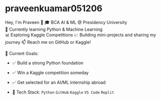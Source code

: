 # praveenkuamar051206
Hey, I'm Praveen 👋 
🎓 BCA AI &amp; ML @ Presidency University   
🐍 Currently learning Python &amp; Machine Learning  
📊 Exploring Kaggle Competitions 
📈 Building mini-projects and sharing my journey 
📫 Reach me on GitHub or Kaggle!

🚀 Current Goals:
- ✅ Build a strong Python foundation
- ✅ Win a Kaggle competition someday
- ✅ Get selected for an AI/ML internship abroad

- 🧠 Tech Stack:
`Python` `GitHub` `Kaggle` `VS Code` `Replit`
